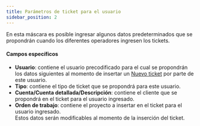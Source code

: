 ```yaml
---
title: Parámetros de ticket para el usuario
sidebar_position: 2
---
```


En esta máscara es posible ingresar algunos datos predeterminados que se propondrán cuando los diferentes operadores ingresen los tickets.

#### Campos específicos

- **Usuario**: contiene el usuario precodificado para el cual se propondrán los datos siguientes al momento de insertar un [Nuevo ticket](/docs/crm/helpdesk/tickets) por parte de este usuario.  
- **Tipo**: contiene el tipo de ticket que se propondrá para este usuario.  
- **Cuenta/Cuenta detallada/Descripción**: contiene el cliente que se propondrá en el ticket para el usuario ingresado.  
- **Orden de trabajo**: contiene el proyecto a insertar en el ticket para el usuario ingresado.  
Estos datos serán modificables al momento de la inserción del ticket.